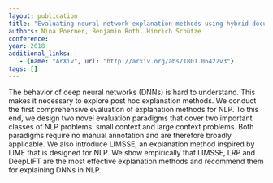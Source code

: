 ```yaml
---
layout: publication
title: "Evaluating neural network explanation methods using hybrid documents and morphological agreement"
authors: Nina Poerner, Benjamin Roth, Hinrich Schütze
conference: 
year: 2018
additional_links: 
   - {name: "ArXiv", url: "http://arxiv.org/abs/1801.06422v3"}
tags: []
---
```

The behavior of deep neural networks (DNNs) is hard to understand. This makes
it necessary to explore post hoc explanation methods. We conduct the first
comprehensive evaluation of explanation methods for NLP. To this end, we design
two novel evaluation paradigms that cover two important classes of NLP
problems: small context and large context problems. Both paradigms require no
manual annotation and are therefore broadly applicable. We also introduce
LIMSSE, an explanation method inspired by LIME that is designed for NLP. We
show empirically that LIMSSE, LRP and DeepLIFT are the most effective
explanation methods and recommend them for explaining DNNs in NLP.